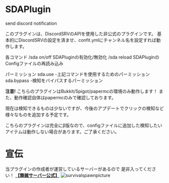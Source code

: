 # SDAPlugin
send discord notification

このプラグインは、DiscordSRVのAPIを使用した非公式のプラグインです。
基本的にDiscordSRVの設定を済ませ、confit.ymlにチャンネル名を設定すれば動作します。

各コマンド
/sda on/off
SDAPluginの有効化/無効化
/sda reload
SDAPluginのConfigファイルの再読み込み

パーミッション
sda.use -上記コマンドを使用するためのパーミッション
sda.bypass -検知をバイパスするパーミッション

**注意!**
こちらのプラグインはBukkit/Spigot/papermcの環境のみ動作します！
また、動作確認自体はpapermcのみで確認しております。

現在は検知できるものは少ないですが、今後のアプデートでクリックの検知など
様々なものを追加する予定です。

こちらのプラグインは完全にβ版なので、configファイルに追加した検知したいアイテムは動作しない場合があります。ご了承ください。

# 宣伝
当プラグインの作成者が運営しているサーバーがあるので
是非入ってください！
[**【舞雑サーバー公式】**](https://x.gd/bOtWZ)
![survivalspawnpicture](https://i.gyazo.com/d2216fa5eaf169512ad4cb2f43ad841a.png)
